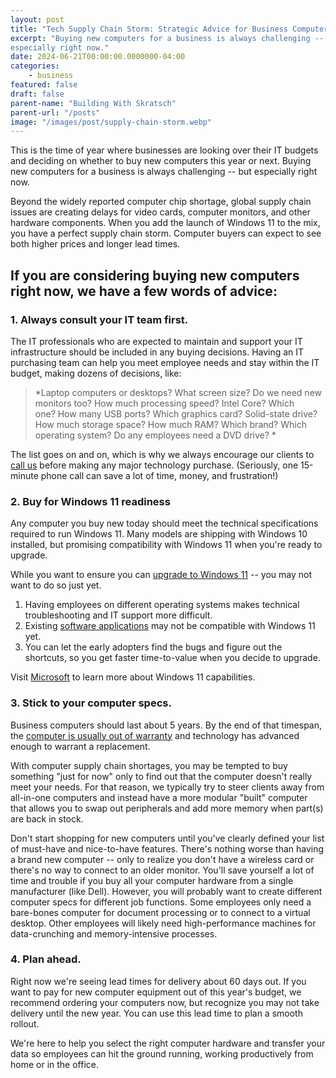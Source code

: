 ```yaml
---
layout: post
title: "Tech Supply Chain Storm: Strategic Advice for Business Computer Purchases"
excerpt: "Buying new computers for a business is always challenging -- but
especially right now."
date: 2024-06-21T00:00:00.0000000-04:00
categories:
    - business
featured: false
draft: false
parent-name: "Building With Skratsch"
parent-url: "/posts"
image: "/images/post/supply-chain-storm.webp"
---
```

This is the time of year where businesses are looking over their IT
budgets and deciding on whether to buy new computers this year or next.
Buying new computers for a business is always challenging -- but
especially right now.

Beyond the widely reported computer chip shortage, global supply chain
issues are creating delays for video cards, computer monitors, and other
hardware components. When you add the launch of Windows 11 to the mix,
you have a perfect supply chain storm. Computer buyers can expect to see
both higher prices and longer lead times.

## If you are considering buying new computers right now, we have a few words of advice:

### 1. Always consult your IT team first.

The IT professionals who are expected to maintain and support your IT
infrastructure should be included in any buying decisions. Having an IT
purchasing team can help you meet employee needs and stay within the IT
budget, making dozens of decisions, like: 

> *Laptop computers or desktops? What screen size? Do we need new
> monitors too? How much processing speed? Intel Core? Which one? How
> many USB ports? Which graphics card? Solid-state drive? How much
> storage space? How much RAM? Which brand? Which operating system? Do
> any employees need a DVD drive? *

The list goes on and on, which is why we always encourage our clients to
[call us](/contact)
before making any major technology purchase. (Seriously, one 15-minute
phone call can save a lot of time, money, and frustration!)

### 2. Buy for Windows 11 readiness

Any computer you buy new today should meet the technical specifications
required to run Windows 11. Many models are shipping with Windows 10
installed, but promising compatibility with Windows 11 when you're ready
to upgrade.

While you want to ensure you can [upgrade to Windows 11](/business/upgrading-to-windows-11) -- you may not want to do so just yet.

1.  Having employees on different operating systems makes technical
    troubleshooting and IT support more difficult.
2.  Existing [software     applications](/software/selecting-small-business-software) may not be compatible with Windows 11 yet.
3.  You can let the early adopters find the bugs and figure out the
    shortcuts, so you get faster time-to-value when you decide to
    upgrade.

Visit
[Microsoft](https://www.microsoft.com/en-us/windows/windows-11-54323145219?&ef_id=CjwKCAiA1aiMBhAUEiwACw25MSPjFS7v2m9jdcfbSYOnir-yyHunYd8c1hRaQ5avFldfe6dydSD_kBoCfQEQAvD_BwE:G:s&OCID=AID2200834_SEM_CjwKCAiA1aiMBhAUEiwACw25MSPjFS7v2m9jdcfbSYOnir-yyHunYd8c1hRaQ5avFldfe6dydSD_kBoCfQEQAvD_BwE:G:s&gclid=CjwKCAiA1aiMBhAUEiwACw25MSPjFS7v2m9jdcfbSYOnir-yyHunYd8c1hRaQ5avFldfe6dydSD_kBoCfQEQAvD_BwE) to learn more about Windows 11 capabilities.

### 3. Stick to your computer specs.

Business computers should last about 5 years. By the end of that
timespan, the [computer is usually out of warranty](/business/computer-warranties) and technology has advanced enough to warrant a
replacement.

With computer supply chain shortages, you may be tempted to buy
something "just for now" only to find out that the computer doesn't
really meet your needs. For that reason, we typically try to steer
clients away from all-in-one computers and instead have a more modular
"built" computer that allows you to swap out peripherals and add more
memory when part(s) are back in stock.

Don't start shopping for new computers until you've clearly defined your
list of must-have and nice-to-have features. There's nothing worse than
having a brand new computer -- only to realize you don't have a wireless
card or there's no way to connect to an older monitor. You'll save
yourself a lot of time and trouble if you buy all your computer hardware
from a single manufacturer (like Dell). However, you will probably want
to create different computer specs for different job functions. Some
employees only need a bare-bones computer for document processing or to
connect to a virtual desktop. Other employees will likely need
high-performance machines for data-crunching and memory-intensive
processes.

### 4. Plan ahead.

Right now we're seeing lead times for delivery about 60 days out. If you
want to pay for new computer equipment out of this year's budget, we
recommend ordering your computers now, but recognize you may not take
delivery until the new year. You can use this lead time to plan a smooth
rollout.

We're here to help you select the right computer hardware and transfer
your data so employees can hit the ground running, working productively
from home or in the office.